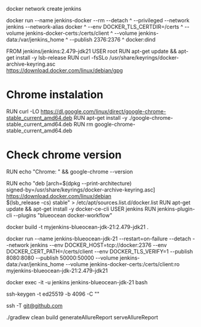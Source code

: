 docker network create jenkins

docker run --name jenkins-docker --rm --detach ^
--privileged --network jenkins --network-alias docker ^
--env DOCKER_TLS_CERTDIR=/certs ^
--volume jenkins-docker-certs:/certs/client ^
--volume jenkins-data:/var/jenkins_home ^
--publish 2376:2376 ^
docker:dind

[//]: # (Dockerfile)
FROM jenkins/jenkins:2.479-jdk21
USER root
RUN apt-get update && apt-get install -y lsb-release
RUN curl -fsSLo /usr/share/keyrings/docker-archive-keyring.asc \
https://download.docker.com/linux/debian/gpg

# Chrome instalation
RUN curl -LO  https://dl.google.com/linux/direct/google-chrome-stable_current_amd64.deb
RUN apt-get install -y ./google-chrome-stable_current_amd64.deb
RUN rm google-chrome-stable_current_amd64.deb
# Check chrome version
RUN echo "Chrome: " && google-chrome --version

RUN echo "deb [arch=$(dpkg --print-architecture) \
signed-by=/usr/share/keyrings/docker-archive-keyring.asc] \
https://download.docker.com/linux/debian \
$(lsb_release -cs) stable" > /etc/apt/sources.list.d/docker.list
RUN apt-get update && apt-get install -y docker-ce-cli
USER jenkins
RUN jenkins-plugin-cli --plugins "blueocean docker-workflow"


[//]: # (Build docker image from Dockerfile)
docker build -t myjenkins-blueocean-jdk-21:2.479-jdk21 .

[//]: # (Run container)
docker run --name jenkins-blueocean-jdk-21 --restart=on-failure --detach --network jenkins --env DOCKER_HOST=tcp://docker:2376 --env DOCKER_CERT_PATH=/certs/client --env DOCKER_TLS_VERIFY=1 --publish 8080:8080 --publish 50000:50000 --volume jenkins-data:/var/jenkins_home --volume jenkins-docker-certs:/certs/client:ro myjenkins-blueocean-jdk-21:2.479-jdk21

[//]: # (Connect to container)
docker exec -it -u jenkins jenkins-blueocean-jdk-21 bash

[//]: # (Generate key)
ssh-keygen -t ed25519 -b 4096 -C "<you email here>"

[//]: # (Add github certificate to container)
ssh -T git@github.com

[//]: # (Run localy with allure-reports)
./gradlew clean build generateAllureReport serveAllureReport